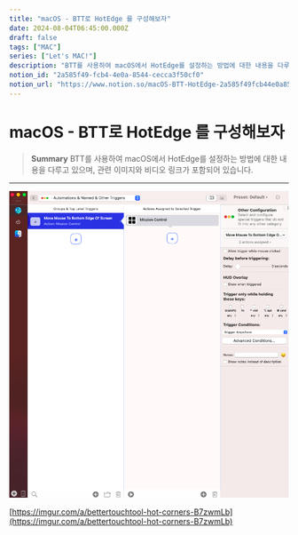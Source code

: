 ```yaml
---
title: "macOS - BTT로 HotEdge 를 구성해보자"
date: 2024-08-04T06:45:00.000Z
draft: false
tags: ["MAC"]
series: ["Let's MAC!"]
description: "BTT를 사용하여 macOS에서 HotEdge를 설정하는 방법에 대한 내용을 다루고 있으며, 관련 이미지와 비디오 링크가 포함되어 있습니다."
notion_id: "2a585f49-fcb4-4e0a-8544-cecca3f50cf0"
notion_url: "https://www.notion.so/macOS-BTT-HotEdge-2a585f49fcb44e0a8544cecca3f50cf0"
---
```


# macOS - BTT로 HotEdge 를 구성해보자

> **Summary**
> BTT를 사용하여 macOS에서 HotEdge를 설정하는 방법에 대한 내용을 다루고 있으며, 관련 이미지와 비디오 링크가 포함되어 있습니다.

---

![Image](image_0f820e9cbc5e.png)

[https://imgur.com/a/bettertouchtool-hot-corners-B7zwmLb](https://imgur.com/a/bettertouchtool-hot-corners-B7zwmLb)


